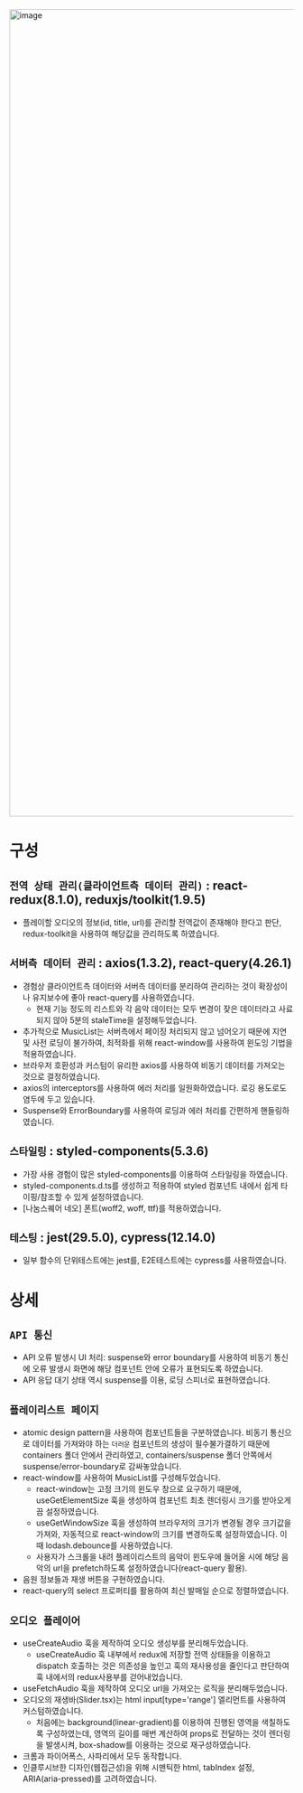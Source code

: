 <img width="1429" alt="image" src="https://github.com/ksr20612/audioPlayer/assets/48278678/3dc05ccd-bf48-4d1c-934d-c77e7224f62b">

# 구성

## `전역 상태 관리(클라이언트측 데이터 관리)` : react-redux(8.1.0), reduxjs/toolkit(1.9.5)
- 플레이할 오디오의 정보(id, title, url)를 관리할 전역값이 존재해야 한다고 판단, redux-toolkit을 사용하여 해당값을 관리하도록 하였습니다.

## `서버측 데이터 관리` : axios(1.3.2), react-query(4.26.1)
- 경험상 클라이언트측 데이터와 서버측 데이터를 분리하여 관리하는 것이 확장성이나 유지보수에 좋아 react-query를 사용하였습니다.
    - 현재 기능 정도의 리스트와 각 음악 데이터는 모두 변경이 잦은 데이터라고 사료되지 않아 5분의 staleTime을 설정해두었습니다.
- 추가적으로 MusicList는 서버측에서 페이징 처리되지 않고 넘어오기 때문에 지연 및 사전 로딩이 불가하여, 최적화를 위해 react-window를 사용하여 윈도잉 기법을 적용하였습니다.
- 브라우저 호환성과 커스텀이 유리한 axios를 사용하여 비동기 데이터를 가져오는 것으로 결정하였습니다.
- axios의 interceptors를 사용하여 에러 처리를 일원화하였습니다. 로깅 용도로도 염두에 두고 있습니다.
- Suspense와 ErrorBoundary를 사용하여 로딩과 에러 처리를 간편하게 핸들링하였습니다.

## `스타일링` : styled-components(5.3.6)
- 가장 사용 경험이 많은 styled-components를 이용하여 스타일링을 하였습니다.
- styled-components.d.ts를 생성하고 적용하여 styled 컴포넌트 내에서 쉽게 타이핑/참조할 수 있게 설정하였습니다.
- [나눔스퀘어 네오] 폰트(woff2, woff, ttf)를 적용하였습니다.

## `테스팅` : jest(29.5.0), cypress(12.14.0)
- 일부 함수의 단위테스트에는 jest를, E2E테스트에는 cypress를 사용하였습니다.

# 상세

## `API 통신`
- API 오류 발생시 UI 처리: suspense와 error boundary를 사용하여 비동기 통신에 오류 발생시 화면에 해당 컴포넌트 안에 오류가 표현되도록 하였습니다.
- API 응답 대기 상태 역시 suspense를 이용, 로딩 스피너로 표현하였습니다.

## `플레이리스트 페이지`
- atomic design pattern을 사용하여 컴포넌트들을 구분하였습니다. 비동기 통신으로 데이터를 가져와야 하는 `더러운` 컴포넌트의 생성이 필수불가결하기 때문에 containers 폴더 안에서 관리하였고, containers/suspense 폴더 안쪽에서 suspense/error-boundary로 감싸놓았습니다.
- react-window를 사용하여 MusicList를 구성해두었습니다.
    - react-window는 고정 크기의 윈도우 창으로 요구하기 때문에, useGetElementSize 훅을 생성하여 컴포넌트 최초 렌더링시 크기를 받아오게끔 설정하였습니다.
    - useGetWindowSize 훅을 생성하여 브라우저의 크기가 변경될 경우 크기값을 가져와, 자동적으로 react-window의 크기를 변경하도록 설정하였습니다. 이때 lodash.debounce를 사용하였습니다.
    - 사용자가 스크롤을 내려 플레이리스트의 음악이 윈도우에 들어올 시에 해당 음악의 url을 prefetch하도록 설정하였습니다(react-query 활용).
- 음원 정보들과 재생 버튼을 구현하였습니다.
- react-query의 select 프로퍼티를 활용하여 최신 발매일 순으로 정렬하였습니다.

## `오디오 플레이어`
- useCreateAudio 훅을 제작하여 오디오 생성부를 분리해두었습니다. 
    - useCreateAudio 훅 내부에서 redux에 저장할 전역 상태들을 이용하고 dispatch 호출하는 것은 의존성을 높인고 훅의 재사용성을 줄인다고 판단하여 훅 내에서의 redux사용부를 걷어내었습니다.
- useFetchAudio 훅을 제작하여 오디오 url을 가져오는 로직을 분리해두었습니다.
- 오디오의 재생바(Slider.tsx)는 html input[type='range'] 엘리먼트를 사용하여 커스텀하였습니다.
    - 처음에는 background(linear-gradient)를 이용하여 진행된 영역을 색칠하도록 구성하였는데, 영역의 길이를 매번 계산하여 props로 전달하는 것이 렌더링을 발생시켜, box-shadow를 이용하는 것으로 재구성하였습니다.
- 크롬과 파이어폭스, 사파리에서 모두 동작합니다.
- 인클루시브한 디자인(웹접근성)을 위해 시맨틱한 html, tabIndex 설정, ARIA(aria-pressed)를 고려하였습니다.
